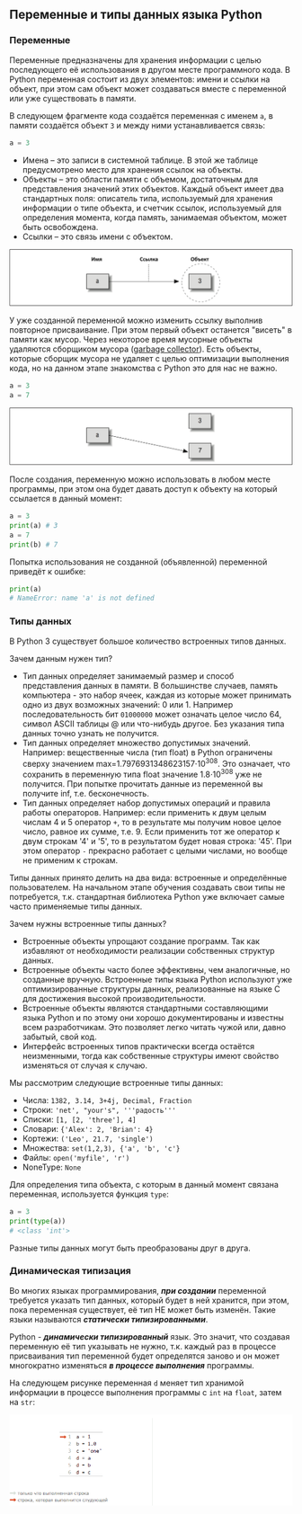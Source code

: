 ## Переменные и типы данных языка Python

### Переменные

Переменные предназначены для хранения информации с целью последующего её использования в другом месте программного кода. В Python переменная состоит из двух элементов: имени и ссылки на объект, при этом сам объект может создаваться вместе с переменной или уже существовать в памяти.

В следующем фрагменте кода создаётся переменная с именем `a`, в памяти создаётся объект `3` и между ними устанавливается связь:

```python
a = 3
```

- Имена – это записи в системной таблице. В этой же таблице предусмотрено место для хранения ссылок на объекты.
- Объекты – это области памяти с объемом, достаточным для представления значений этих объектов. Каждый объект имеет два стандартных поля: описатель типа, используемый для хранения информации о типе объекта, и счетчик ссылок, используемый для определения момента, когда память, занимаемая объектом, может быть освобождена.
- Ссылки – это связь имени с объектом.

![](./img/l1.1_link.png)

У уже созданной переменной можно изменить ссылку выполнив повторное присваивание. При этом первый объект останется "висеть" в памяти как мусор. Через некоторое время мусорные объекты удаляются сборщиком мусора ([garbage collector](https://habr.com/ru/post/417215/)). Есть объекты, которые сборщик мусора не удаляет с целью оптимизации выполнения кода, но на данном этапе знакомства с Python это для нас не важно.

```python
a = 3
a = 7
```

![](./img/l1.1_relink.png)

После создания, переменную можно использовать в любом месте программы, при этом она будет давать доступ к объекту на который ссылается в данный момент:

```python
a = 3
print(a) # 3
a = 7
print(b) # 7
```

Попытка использования не созданной (объявленной) переменной приведёт к ошибке:

```python
print(a)
# NameError: name 'a' is not defined
```

### Типы данных

В Python 3 существует большое количество встроенных типов данных. 

Зачем данным нужен тип?

- Тип данных определяет занимаемый размер и способ представления данных в памяти. В большинстве случаев, память компьютера - это набор ячеек, каждая из которые может принимать одно из двух возможных значений: 0 или 1. Например последовательность бит `01000000` может означать целое число 64, символ ASCII таблицы @ или что-нибудь другое. Без указания типа данных точно узнать не получится.
- Тип данных определяет множество допустимых значений. Например: вещественные числа (тип float) в Python ограничены сверху значением max=1.7976931348623157⋅10<sup>308</sup>. Это означает, что сохранить в переменную типа float значение 1.8⋅10<sup>308</sup> уже не получится. При попытке прочитать данные из переменной вы получите inf, т.е. бесконечность.
- Тип данных определяет набор допустимых операций и правила работы операторов. Например: если применить к двум целым числам 4 и 5 оператор `+`, то в результате мы получим новое целое число, равное их сумме, т.е. 9. Если применить тот же оператор к двум строкам '4' и '5', то в результатом будет новая строка: '45'. При этом оператор `-` прекрасно работает с целыми числами, но вообще не применим к строкам.

Типы данных принято делить на два вида: встроенные и определённые пользователем. На начальном этапе обучения создавать свои типы не потребуется, т.к. стандартная библиотека Python уже включает самые часто применяемые типы данных.

Зачем нужны встроенные типы данных?

- Встроенные объекты упрощают создание программ. Так как избавляют от необходимости реализации собственных структур данных.
- Встроенные объекты часто более эффективны, чем аналогичные, но созданные вручную. Встроенные типы языка Python используют уже оптимизированные структуры данных, реализованные на языке C для достижения высокой производительности.
- Встроенные объекты являются стандартными составляющими языка Python и по этому они хорошо документированы и известны всем разработчикам. Это позволяет легко читать чужой или, давно забытый, свой код.
- Интерфейс встроенных типов практически всегда остаётся неизменными, тогда как собственные структуры имеют свойство изменяться от случая к случаю.

Мы рассмотрим следующие встроенные типы данных:

- Числа: `1382, 3.14, 3+4j, Decimal, Fraction`
- Строки: `'net', "your's", '''радость'''`
- Списки: `[1, [2, 'three'], 4]`
- Словари: `{'Alex': 2, 'Brian': 4}`
- Кортежи: `('Leo', 21.7, 'single')`
- Множества: `set(1,2,3), {'a', 'b', 'c'}`
- Файлы: `open('myfile', 'r')`
- NoneType: `None`

Для определения типа объекта, с которым в данный момент связана переменная, используется функция `type`:

```python
a = 3
print(type(a))
# <class 'int'>
```

Разные типы данных могут быть преобразованы друг в друга.

### Динамическая типизация

Во многих языках программирования, ***при создании*** переменной требуется указать тип данных, который будет в ней хранится, при этом, пока переменная существует, её тип НЕ может быть изменён. Такие языки называются ***статически типизированными***. 

Python - ***динамически типизированный*** язык. Это значит, что создавая переменную её тип указывать не нужно, т.к. каждый раз в процессе присваивания тип переменной будет определятся заново и он может многократно изменяться ***в процессе выполнения*** программы.

На следующем рисунке переменная `d` меняет тип хранимой информации в процессе выполнения программы с `int` на `float`, затем на  `str`:

[![](./img/l9_dynamic.gif)](http://www.pythontutor.com/visualize.html#code=a%20%3D%201%0Ab%20%3D%201.0%0Ac%20%3D%20'one'%0Ad%20%3D%20a%0Ad%20%3D%20b%0Ad%20%3D%20c&cumulative=true&curInstr=6&heapPrimitives=true&mode=display&origin=opt-frontend.js&py=3&rawInputLstJSON=%5B%5D&textReferences=false)